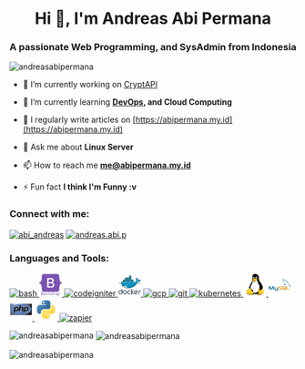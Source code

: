 <h1 align="center">Hi 👋, I'm Andreas Abi Permana</h1>
<h3 align="center">A passionate Web Programming, and SysAdmin from Indonesia</h3>

<p align="left"> <img src="https://komarev.com/ghpvc/?username=andreasabipermana&label=Profile%20views&color=0e75b6&style=flat" alt="andreasabipermana" /> </p>

- 🔭 I’m currently working on [CryptAPI](https://github.com/andreasabipermana/CryptAPI)

- 🌱 I’m currently learning **[DevOps](https://github.com/saiyam1814/DevOpsRoadmap2022), and Cloud Computing** 

- 📝 I regularly write articles on [https://abipermana.my.id](https://abipermana.my.id)

- 💬 Ask me about **Linux Server**

- 📫 How to reach me **me@abipermana.my.id**

- ⚡ Fun fact **I think I'm Funny :v**

<h3 align="left">Connect with me:</h3>
<p align="left">
<a href="https://twitter.com/abi_andreas" target="blank"><img align="center" src="https://raw.githubusercontent.com/rahuldkjain/github-profile-readme-generator/master/src/images/icons/Social/twitter.svg" alt="abi_andreas" height="30" width="40" /></a>
<a href="https://instagram.com/andreas.abi.p" target="blank"><img align="center" src="https://raw.githubusercontent.com/rahuldkjain/github-profile-readme-generator/master/src/images/icons/Social/instagram.svg" alt="andreas.abi.p" height="30" width="40" /></a>
</p>

<h3 align="left">Languages and Tools:</h3>
<p align="left"> <a href="https://www.gnu.org/software/bash/" target="_blank" rel="noreferrer"> <img src="https://www.vectorlogo.zone/logos/gnu_bash/gnu_bash-icon.svg" alt="bash" width="40" height="40"/> </a> <a href="https://getbootstrap.com" target="_blank" rel="noreferrer"> <img src="https://raw.githubusercontent.com/devicons/devicon/master/icons/bootstrap/bootstrap-plain-wordmark.svg" alt="bootstrap" width="40" height="40"/> </a> <a href="https://codeigniter.com" target="_blank" rel="noreferrer"> <img src="https://cdn.worldvectorlogo.com/logos/codeigniter.svg" alt="codeigniter" width="40" height="40"/> </a> <a href="https://www.docker.com/" target="_blank" rel="noreferrer"> <img src="https://raw.githubusercontent.com/devicons/devicon/master/icons/docker/docker-original-wordmark.svg" alt="docker" width="40" height="40"/> </a> <a href="https://cloud.google.com" target="_blank" rel="noreferrer"> <img src="https://www.vectorlogo.zone/logos/google_cloud/google_cloud-icon.svg" alt="gcp" width="40" height="40"/> </a> <a href="https://git-scm.com/" target="_blank" rel="noreferrer"> <img src="https://www.vectorlogo.zone/logos/git-scm/git-scm-icon.svg" alt="git" width="40" height="40"/> </a> <a href="https://kubernetes.io" target="_blank" rel="noreferrer"> <img src="https://www.vectorlogo.zone/logos/kubernetes/kubernetes-icon.svg" alt="kubernetes" width="40" height="40"/> </a> <a href="https://www.linux.org/" target="_blank" rel="noreferrer"> <img src="https://raw.githubusercontent.com/devicons/devicon/master/icons/linux/linux-original.svg" alt="linux" width="40" height="40"/> </a> <a href="https://www.mysql.com/" target="_blank" rel="noreferrer"> <img src="https://raw.githubusercontent.com/devicons/devicon/master/icons/mysql/mysql-original-wordmark.svg" alt="mysql" width="40" height="40"/> </a> <a href="https://www.php.net" target="_blank" rel="noreferrer"> <img src="https://raw.githubusercontent.com/devicons/devicon/master/icons/php/php-original.svg" alt="php" width="40" height="40"/> </a> <a href="https://www.python.org" target="_blank" rel="noreferrer"> <img src="https://raw.githubusercontent.com/devicons/devicon/master/icons/python/python-original.svg" alt="python" width="40" height="40"/> </a> <a href="https://zapier.com" target="_blank" rel="noreferrer"> <img src="https://www.vectorlogo.zone/logos/zapier/zapier-icon.svg" alt="zapier" width="40" height="40"/> </a> </p>

<p><img align="left" src="https://github-readme-stats.vercel.app/api/top-langs?username=andreasabipermana&show_icons=true&locale=en&layout=compact" alt="andreasabipermana" /></p>

<p>&nbsp;<img align="center" src="https://github-readme-stats.vercel.app/api?username=andreasabipermana&show_icons=true&locale=en" alt="andreasabipermana" /></p>

<p><img align="center" src="https://github-readme-streak-stats.herokuapp.com/?user=andreasabipermana&" alt="andreasabipermana" /></p>
